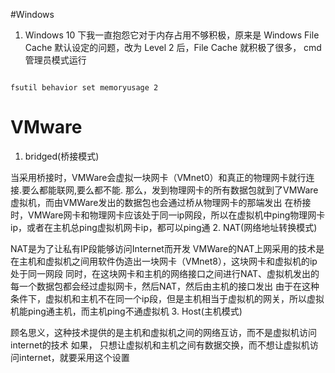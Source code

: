 #Windows


1. Windows 10 下我一直抱怨它对于内存占用不够积极，原来是 Windows File Cache 默认设定的问题，改为 Level 2 后，File Cache 就积极了很多，
cmd 管理员模式运行

```

fsutil behavior set memoryusage 2

```


#  VMware
1.  bridged(桥接模式)

当采用桥接时，VMWare会虚拟一块网卡（VMnet0）和真正的物理网卡就行连接.要么都能联网,要么都不能.
那么，发到物理网卡的所有数据包就到了VMWare虚拟机，而由VMWare发出的数据包也会通过桥从物理网卡的那端发出 
在桥接时，VMWare网卡和物理网卡应该处于同一ip网段，所以在虚拟机中ping物理网卡ip，或者在主机总ping虚拟机网卡ip，都可以ping通
2. NAT(网络地址转换模式)

NAT是为了让私有IP段能够访问Internet而开发
VMWare的NAT上网采用的技术是在主机和虚拟机之间用软件伪造出一块网卡（VMnet8），这块网卡和虚拟机的ip处于同一网段
同时，在这块网卡和主机的网络接口之间进行NAT、虚拟机发出的每一个数据包都会经过虚拟网卡，然后NAT，然后由主机的接口发出
由于在这种条件下，虚拟机和主机不在同一个ip段，但是主机相当于虚拟机的网关，所以虚拟机能ping通主机，而主机ping不通虚拟机
3. Host(主机模式)

顾名思义，这种技术提供的是主机和虚拟机之间的网络互访，而不是虚拟机访问internet的技术
如果，
只想让虚拟机和主机之间有数据交换，而不想让虚拟机访问internet，就要采用这个设置  

